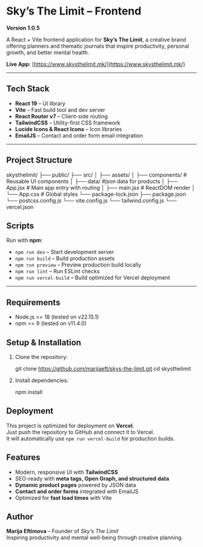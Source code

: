 # Sky’s The Limit – Frontend
**Version 1.0.5**

A React + Vite frontend application for **Sky’s The Limit**, a creative brand offering planners and thematic journals that inspire productivity, personal growth, and better mental health.

**Live App:** [https://www.skysthelimit.mk/](https://www.skysthelimit.mk/)

---

##  Tech Stack

- **React 19** – UI library  
- **Vite** – Fast build tool and dev server  
- **React Router v7** – Client-side routing  
- **TailwindCSS** – Utility-first CSS framework  
- **Lucide Icons & React Icons** – Icon libraries  
- **EmailJS** – Contact and order form email integration  

---

##  Project Structure

skysthelimit/
├── public/
├── src/
│ ├── assets/
│ ├── components/ # Reusable UI components
│ ├── data/ #json data for products
│ ├── App.jsx # Main app entry with routing
│ ├── main.jsx # ReactDOM render
│ └── App.css # Global styles
└── package-lock.json
├── package.json
└── postcss.config.js
└── vite.config.js
└── tailwind.config.js
└── vercel.json

##  Scripts

Run with **npm**:

- `npm run dev` – Start development server  
- `npm run build` – Build production assets  
- `npm run preview` – Preview production build locally  
- `npm run lint` – Run ESLint checks  
- `npm run vercel-build` – Build optimized for Vercel deployment  

---
## Requirements

- Node.js >= 18 (tested on v22.15.1)  
- npm >= 9 (tested on v11.4.0)

##  Setup & Installation

1. Clone the repository:

   git clone https://github.com/marijaeft/skys-the-limit.git
   cd skysthelimit

2. Install dependencies:
    
   npm install

##  Deployment

This project is optimized for deployment on **Vercel**.  
Just push the repository to GitHub and connect it to Vercel.  
It will automatically use `npm run vercel-build` for production builds.

##  Features

- Modern, responsive UI with **TailwindCSS**  
- SEO-ready with **meta tags, Open Graph, and structured data**  
- **Dynamic product pages** powered by JSON data  
- **Contact and order forms** integrated with EmailJS
- Optimized for **fast load times** with Vite  

##  Author

**Marija Eftimova** – Founder of *Sky’s The Limit*  
 Inspiring productivity and mental well-being through creative planning.

